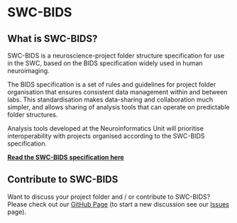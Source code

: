 # SWC-BIDS

## What is SWC-BIDS?
SWC-BIDS is a neuroscience-project folder structure specification for use in the SWC, based on the BIDS specification widely used in human neuroimaging.

The BIDS specification is a set of rules and guidelines for project folder organisation that ensures consistent data management within and between labs. 
This standardisation makes data-sharing and collaboration much simpler, and allows sharing of analysis tools that can operate on predictable folder structures.

Analysis tools developed at the Neuroinformatics Unit will prioritise interoperability with projects organised according to the SWC-BIDS specification.

[**Read the SWC-BIDS  specification here**]( https://swc-bids.neuroinformatics.dev/)

## Contribute to SWC-BIDS

Want to discuss your project folder and / or contribute to SWC-BIDS? Please check out our [GitHub Page](https://github.com/neuroinformatics-unit/SWC-BIDS) (to start a new
discussion see our [Issues](https://github.com/neuroinformatics-unit/SWC-BIDS/issues) page).




